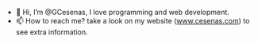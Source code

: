 - 👋 Hi, I’m @GCesenas, I love programming and web development.
- 📫 How to reach me? take a look on my website (www.cesenas.com) to see extra information.

<!---
GCesenas/GCesenas is a ✨ special ✨ repository because its `README.md` (this file) appears on your GitHub profile.
You can click the Preview link to take a look at your changes.
--->
